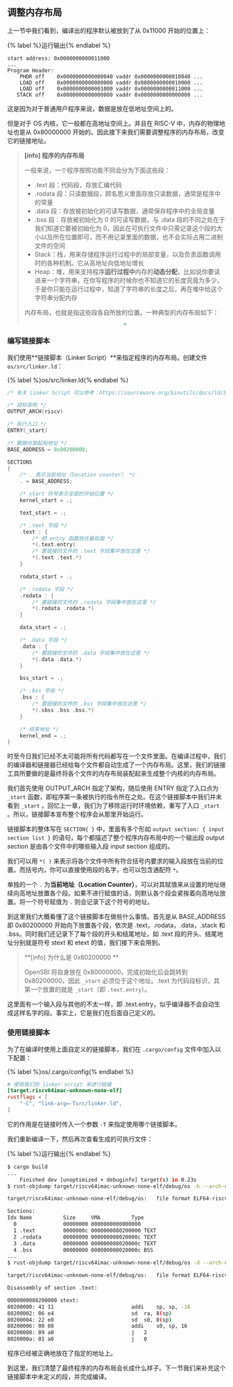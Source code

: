 ## 调整内存布局

上一节中我们看到，编译出的程序默认被放到了从 0x11000 开始的位置上：

{% label %}运行输出{% endlabel %}
```clike
start address: 0x0000000000011000
...
Program Header:
    PHDR off    0x0000000000000040 vaddr 0x0000000000010040 ...
    LOAD off    0x0000000000000000 vaddr 0x0000000000010000 ...
    LOAD off    0x0000000000001000 vaddr 0x0000000000011000 ...
   STACK off    0x0000000000000000 vaddr 0x0000000000000000 ...
```

这是因为对于普通用户程序来说，数据是放在低地址空间上的。

但是对于 OS 内核，它一般都在高地址空间上。并且在 RISC-V 中，内存的物理地址也是从 0x80000000 开始的。因此接下来我们需要调整程序的内存布局，改变它的链接地址。

> **[info] 程序的内存布局**
>
> 一般来说，一个程序按照功能不同会分为下面这些段：
>
> - .text 段：代码段，存放汇编代码
> - .rodata 段：只读数据段，顾名思义里面存放只读数据，通常是程序中的常量
> - .data 段：存放被初始化的可读写数据，通常保存程序中的全局变量
> - .bss 段：存放被初始化为 0 的可读写数据，与 .data 段的不同之处在于我们知道它要被初始化为 0，因此在可执行文件中只需记录这个段的大小以及所在位置即可，而不用记录里面的数据，也不会实际占用二进制文件的空间
> - Stack：栈，用来存储程序运行过程中的局部变量，以及负责函数调用时的各种机制。它从高地址向低地址增长
> - Heap：堆，用来支持程序**运行过程中**内存的**动态分配**，比如说你要读进来一个字符串，在你写程序的时候你也不知道它的长度究竟为多少，于是你只能在运行过程中，知道了字符串的长度之后，再在堆中给这个字符串分配内存
>
> 内存布局，也就是指这些段各自所放的位置。一种典型的内存布局如下：
> <div align=center> <img src="../pics/typical-layout.png" style="zoom:40%;"/> </div>

### 编写链接脚本

我们使用**链接脚本（Linker Script）**来指定程序的内存布局。创建文件 `os/src/linker.ld`：

{% label %}os/src/linker.ld{% endlabel %}
```cpp
/* 有关 Linker Script 可以参考：https://sourceware.org/binutils/docs/ld/Scripts.html */

/* 目标架构 */
OUTPUT_ARCH(riscv)

/* 执行入口 */
ENTRY(_start)

/* 数据存放起始地址 */
BASE_ADDRESS = 0x80200000;

SECTIONS
{
    /* . 表示当前地址（location counter） */
    . = BASE_ADDRESS;

    /* start 符号表示全部的开始位置 */
    kernel_start = .;

    text_start = .;

    /* .text 字段 */
    .text : {
        /* 把 entry 函数放在最前面 */
        *(.text.entry)
        /* 要链接的文件的 .text 字段集中放在这里 */
        *(.text .text.*)
    }

    rodata_start = .;

    /* .rodata 字段 */
    .rodata : {
        /* 要链接的文件的 .rodata 字段集中放在这里 */
        *(.rodata .rodata.*)
    }

    data_start = .;

    /* .data 字段 */
    .data : {
        /* 要链接的文件的 .data 字段集中放在这里 */
        *(.data .data.*)
    }

    bss_start = .;

    /* .bss 字段 */
    .bss : {
        /* 要链接的文件的 .bss 字段集中放在这里 */
        *(.sbss .bss .bss.*)
    }

    /* 结束地址 */
    kernel_end = .;
}
```

时至今日我们已经不太可能将所有代码都写在一个文件里面。在编译过程中，我们的编译器和链接器已经给每个文件都自动生成了一个内存布局。这里，我们的链接工具所要做的是最终将各个文件的内存布局装配起来生成整个内核的内存布局。

我们首先使用 OUTPUT_ARCH 指定了架构，随后使用 ENTRY 指定了入口点为 `_start` 函数，即程序第一条被执行的指令所在之处。在这个链接脚本中我们并未看到 `_start` ，回忆上一章，我们为了移除运行时环境依赖，重写了入口 `_start` 。所以，链接脚本宣布整个程序会从那里开始运行。

链接脚本的整体写在 `SECTION{ }` 中，里面有多个形如 `output section: { input section list }` 的语句，每个都描述了整个程序内存布局中的一个输出段 output section 是由各个文件中的哪些输入段 input section 组成的。

我们可以用 `*( )` 来表示将各个文件中所有符合括号内要求的输入段放在当前的位置。而括号内，你可以直接使用段的名字，也可以包含通配符 `*`。

单独的一个 `.` 为**当前地址（Location Counter）**，可以对其赋值来从设置的地址继续向高地址放置各个段。如果不进行赋值的话，则默认各个段会紧挨着向高地址放置。将一个符号赋值为 `.` 则会记录下这个符号的地址。

到这里我们大概看懂了这个链接脚本在做些什么事情。首先是从 BASE_ADDRESS 即 0x80200000 开始向下放置各个段，依次是 .text，.rodata，.data，.stack 和 .bss。同时我们还记录下了每个段的开头和结尾地址，如 .text 段的开头、结尾地址分别就是符号 stext 和 etext 的值，我们接下来会用到。

> **[info] 为什么是 0x80200000 **
> 
> OpenSBI 将自身放在 0x80000000，完成初始化后会跳转到 0x80200000，因此 `_start` 必须位于这个地址。.text 为代码段标识，其第一个放置的就是 `_start`（即 `.text.entry`）。

这里面有一个输入段与其他的不太一样，即 .text.entry，似乎编译器不会自动生成这样名字的段。事实上，它是我们在后面自己定义的。

### 使用链接脚本

为了在编译时使用上面自定义的链接脚本，我们在 `.cargo/config` 文件中加入以下配置：

{% label %}os/.cargo/config{% endlabel %}
```toml
# 使用我们的 linker script 来进行链接
[target.riscv64imac-unknown-none-elf]
rustflags = [
    "-C", "link-arg=-Tsrc/linker.ld",
]
```

它的作用是在链接时传入一个参数 `-T` 来指定使用哪个链接脚本。

我们重新编译一下，然后再次查看生成的可执行文件：

{% label %}运行输出{% endlabel %}
```bash
$ cargo build
...
    Finished dev [unoptimized + debuginfo] target(s) in 0.23s
$ rust-objdump target/riscv64imac-unknown-none-elf/debug/os -h --arch-name=riscv64

target/riscv64imac-unknown-none-elf/debug/os:	file format ELF64-riscv

Sections:
Idx Name          Size     VMA          Type
  0               00000000 0000000000000000 
  1 .text         0000000c 0000000080200000 TEXT 
  2 .rodata       00000000 000000008020000c TEXT 
  3 .data         00000000 000000008020000c TEXT 
  4 .bss          00000000 000000008020000c BSS
...
$ rust-objdump target/riscv64imac-unknown-none-elf/debug/os -d --arch-name=riscv64

target/riscv64imac-unknown-none-elf/debug/os:	file format ELF64-riscv

Disassembly of section .text:

0000000080200000 stext:
80200000: 41 11                        	addi	sp, sp, -16
80200002: 06 e4                        	sd	ra, 8(sp)
80200004: 22 e0                        	sd	s0, 0(sp)
80200006: 00 08                        	addi	s0, sp, 16
80200008: 09 a0                        	j	2
8020000a: 01 a0                        	j	0
```

程序已经被正确地放在了指定的地址上。

到这里，我们清楚了最终程序的内存布局会长成什么样子。下一节我们来补充这个链接脚本中未定义的段，并完成编译。